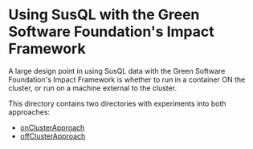 # Using SusQL with the Green Software Foundation's Impact Framework

A large design point in using SusQL data with the Green Software Foundation's
Impact Framework is whether to run in a container ON the cluster, or run on a machine
external to the cluster.

This directory contains two directories with experiments into both approaches:

- [onClusterApproach](onClusterApproach)
- [offClusterApproach](offClusterApproach)

